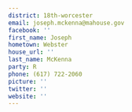 ```yaml
---
district: 18th-worcester
email: joseph.mckenna@mahouse.gov
facebook: ''
first_name: Joseph
hometown: Webster
house_url: ''
last_name: McKenna
party: R
phone: (617) 722-2060
picture: ''
twitter: ''
website: ''
---
```

